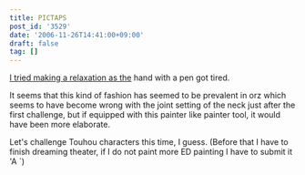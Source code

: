 ```yaml
---
title: PICTAPS
post_id: '3529'
date: '2006-11-26T14:41:00+09:00'
draft: false
tag: []
---
```


[I tried making a relaxation as the](http://roxik.com/pictaps/?pid=176617) hand with a pen got tired.

It seems that this kind of fashion has seemed to be prevalent in orz which seems to have become wrong with the joint setting of the neck just after the first challenge, but if equipped with this painter like painter tool, it would have been more elaborate.

Let's challenge Touhou characters this time, I guess. (Before that I have to finish dreaming theater, if I do not paint more ED painting I have to submit it 'A `)